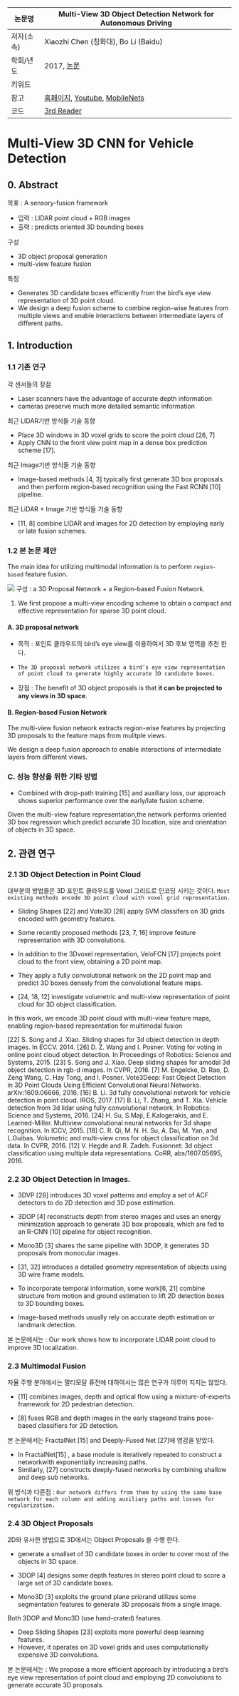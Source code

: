 |논문명|Multi-View 3D Object Detection Network for Autonomous Driving
|-|-|
|저자(소속)|Xiaozhi Chen (칭화대), Bo Li (Baidu)|
|학회/년도|2017, [논문](https://arxiv.org/pdf/1611.07759.pdf)|
|키워드| |
|참고|[홈페이지](https://xiaozhichen.github.io), [Youtube](https://youtu.be/POqBiiLaslk), [MobileNets](https://www.gitbook.com/book/adioshun/deep_drive/edit#/edit/master/papermovilenet.md?_k=rydhgy)|
|코드|[3rd Reader](https://github.com/hengck23/didi-udacity-2017)|

# Multi-View 3D CNN for Vehicle Detection 

## 0. Abstract

목표 : A sensory-fusion framework 
 - 입력 : LIDAR point cloud + RGB images
 - 출력 : predicts oriented 3D bounding boxes

구성 
- 3D object proposal generation 
- multi-view feature fusion

특징
- Generates 3D candidate boxes efficiently from the bird’s eye view representation of
3D point cloud. 
- We design a deep fusion scheme to combine region-wise features from multiple views and enable interactions between intermediate layers of different paths.


## 1. Introduction

### 1.1 기존 연구 
각 센서들의 장점 
- Laser scanners have the advantage of accurate depth information 
- cameras preserve much more detailed semantic information

최근 LIDAR기반 방식들 기술 동향 
- Place 3D windows in 3D voxel grids to score the point cloud [26, 7] 
- Apply CNN to the front view point map in a dense box prediction scheme [17].


최근 Image기반 방식들 기술 동향 
- Image-based methods [4, 3] typically first generate 3D box proposals and then perform region-based recognition using the Fast RCNN [10] pipeline.

최근 LiDAR + Image 기반 방식들 기술 동향 
- [11, 8] combine LIDAR and images for 2D detection by employing early or late fusion schemes. 

### 1.2 본 논문 제안 

The main idea for utilizing multimodal information is to perform `region-based` feature fusion.

![](http://i.imgur.com/RDijuv4.png)
구성 : a 3D Proposal Network + a Region-based Fusion Network. 


1. We first propose a multi-view encoding scheme to obtain a compact and effective representation for sparse 3D point cloud.

#### A. 3D proposal network
- 목적 : 포인트 클라우드의 bird’s eye view를 이용하여서 3D 후보 영역을 추천 한다. 
 - `The 3D proposal network utilizes a bird’s eye view representation of point cloud to generate highly accurate 3D candidate boxes.`

- 장점 : The benefit of 3D object proposals is that **it can be projected to any views in 3D space**.

#### B. Region-based Fusion Network

The multi-view fusion network extracts region-wise features by projecting 3D proposals to the feature maps from mulitple views.

We design a deep fusion approach to enable interactions of intermediate layers from different views.

### C. 성능 향상을 위한 기타 방법 

- Combined with drop-path training [15] and auxiliary loss, our approach shows superior performance over the early/late fusion scheme.

Given the multi-view feature representation,the network performs oriented 3D box regression which predict accurate 3D location, size and orientation of objects in 3D space.


## 2. 관련 연구 

### 2.1 3D Object Detection in Point Cloud

대부분의 방법들은 3D 포인트 클라우드를 Voxel 그리드로 인코딩 시키는 것이다. `Most existing methods encode 3D point cloud with voxel grid representation. `


- Sliding Shapes [22] and Vote3D [26] apply SVM classifers on 3D grids encoded with geometry features.
- Some recently proposed methods [23, 7, 16] improve feature representation with 3D convolutions.

- In addition to the 3Dvoxel representation, VeloFCN [17] projects point cloud to the front view, obtaining a 2D point map. 
 - They apply a fully convolutional network on the 2D point map and predict 3D boxes densely from the convolutional feature maps.
 
- [24, 18, 12] investigate volumetric and multi-view representation of point cloud for 3D object classification. 


In this work, we encode 3D point cloud with multi-view feature maps, enabling region-based representation for multimodal fusion


[22] S. Song and J. Xiao. Sliding shapes for 3d object detection in depth images. In ECCV. 2014.
[26] D. Z. Wang and I. Posner. Voting for voting in online point cloud object detection. In Proceedings of Robotics: Science and Systems, 2015.
[23] S. Song and J. Xiao. Deep sliding shapes for amodal 3d object detection in rgb-d images. In CVPR, 2016. 
[7] M. Engelcke, D. Rao, D. Zeng Wang, C. Hay Tong, and I. Posner. Vote3Deep: Fast Object Detection in 3D Point Clouds Using Efficient Convolutional Neural Networks. arXiv:1609.06666, 2016.
[16] B. Li. 3d fully convolutional network for vehicle detection in point cloud. IROS, 2017. 
[17] B. Li, T. Zhang, and T. Xia. Vehicle detection from 3d lidar using fully convolutional network. In Robotics: Science and Systems, 2016.
[24] H. Su, S.Maji, E.Kalogerakis, and E. Learned-Miller. Multiview convolutional neural networks for 3d shape recognition. In ICCV, 2015. 
[18] C. R. Qi, M. N. H. Su, A. Dai, M. Yan, and L.Guibas. Volumetric and multi-view cnns for object classification on 3d data. In CVPR, 2016. 
[12] V. Hegde and R. Zadeh. Fusionnet: 3d object classification using multiple data representations. CoRR, abs/1607.05695, 2016. 

### 2.2 3D Object Detection in Images. 

- 3DVP [28] introduces 3D voxel patterns and employ a set of ACF detectors to do 2D detection and 3D pose estimation. 

- 3DOP [4] reconstructs depth from stereo images and uses an energy minimization approach to generate 3D box proposals, which are fed to an R-CNN [10] pipeline for object recognition.
 
- Mono3D [3] shares the same pipeline with 3DOP, it generates 3D proposals from monocular images. 

- [31, 32] introduces a detailed geometry representation of objects using 3D wire frame models. 

- To incorporate temporal information, some work[6, 21] combine structure from motion and ground estimation to lift 2D detection boxes to 3D bounding boxes. 

- Image-based methods usually rely on accurate depth estimation or landmark detection. 

본 논문에서는 : Our work shows how to incorporate LIDAR point cloud to improve 3D localization.

### 2.3 Multimodal Fusion

자율 주행 분야에서는 멀티모달 퓨전에 대하여서는 많은 연구가 이루어 지지는 않았다. 


- [11] combines images, depth and optical flow using a mixture-of-experts framework for 2D pedestrian detection. 

- [8] fuses RGB and depth images in the early stageand trains pose-based classifiers for 2D detection. 

본 논문에서는 FractalNet [15] and Deeply-Fused Net [27]에 영감을 받았다. 
 - In FractalNet[15] , a base module is iteratively repeated to construct a networkwith exponentially increasing paths. 
 - Similarly, [27] constructs deeply-fused networks by combining shallow and deep sub networks. 

위 방식과 다른점 :  `Our network differs from them by using the same base network for each column and adding auxiliary paths and losses for regularization.`

### 2.4 3D Object Proposals 
2D와 유사한 방법으로 3D에서는 Object Proposals 을 수행 한다.  
 - generate a smallset of 3D candidate boxes in order to cover most of the objects in 3D space. 

- 3DOP [4] designs some depth features in stereo point cloud to score a large set of 3D candidate boxes. 

- Mono3D [3] exploits the ground plane priorand utilizes some segmentation features to generate 3D proposals from a single image. 

Both 3DOP and Mono3D (use hand-crated) features. 

- Deep Sliding Shapes [23] exploits more powerful deep learning features. 
 - However, it operates on 3D voxel grids and uses computationally expensive 3D convolutions. 

본 논문에서는 : We propose a more efficient approach by introducing a bird’s eye view representation of point cloud and employing 2D convolutions to generate accurate 3D proposals.